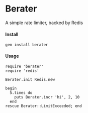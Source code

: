 Berater
======
A simple rate limiter, backed by Redis


#### Install
```gem install berater```


#### Usage
```
require 'berater'
require 'redis'

Berater.init Redis.new

begin
  5.times do
    puts Berater.incr 'hi', 2, 10
  end
rescue Berater::LimitExceeded; end

```
